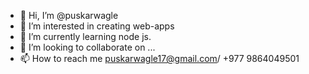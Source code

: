 - 👋 Hi, I’m @puskarwagle
- 👀 I’m interested in creating web-apps
- 🌱 I’m currently learning node js.
- 💞️ I’m looking to collaborate on ...
- 📫 How to reach me puskarwagle17@gmail.com/ +977 9864049501

<!---
puskarwagle/puskarwagle is a ✨ special ✨ repository because its `README.md` (this file) appears on your GitHub profile.
You can click the Preview link to take a look at your changes.
--->
